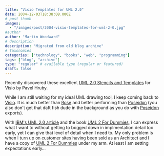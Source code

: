 ```yaml
---
title: "Visio Templates for UML 2.0"
date: 2004-12-03T18:38:08.000Z
# post thumb
images:
  - "/images/post/2004-visio-templates-for-uml-2-0.jpg"
#author
author: "Martin Woodward"
# description
description: "Migrated from old blog archive"
# Taxonomies
categories: ["technology", "books", "web", "programming"]
tags: ["blog", "archive"]
type: "regular" # available type (regular or featured)
draft: false
---
```

Recently discovered these excellent [UML 2.0 Stencils and Templates](http://www.phruby.com/stencildownload.html) for Visio by Pavel Hruby.  

While I am still waiting for my ideal UML drawing tool, I keep coming back to [Visio](http://r.office.microsoft.com/r/rlidAppFolder?clid=1033&p1=visio).  It is much better than [Rose](http://www-306.ibm.com/software/rational/) and better performing than [Poseidon](http://www.gentleware.com/) (you also don't get that daft fish dude in the background as you do with [Poseidon](http://www.gentleware.com/) exports).

With [IBM's UML 2.0 article](http://www-106.ibm.com/developerworks/rational/library/3101.html) and the book [UML 2 For Dummies](http://www.amazon.co.uk/exec/obidos/ASIN/0764526146/woodwardwebcom), I can express what I want to without getting to bogged down in implmentation detail too early, yet I can give that level of detail when I need to.  My only problem is when I turn up on customer sites having been sold as an Architect and I have a copy of [UML 2 For Dummies](http://www.amazon.co.uk/exec/obidos/ASIN/0764526146/woodwardwebcom) under my arm.  At least I am setting expectations early...